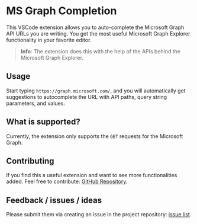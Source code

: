 # MS Graph Completion

This VSCode extension allows you to auto-complete the Microsoft Graph API URLs you are writing. You get the most useful Microsoft Graph Explorer functionality in your favorite editor.

> **Info**: The extension does this with the help of the APIs behind the Microsoft Graph Explorer.

## Usage

Start typing `https://graph.microsoft.com/`, and you will automatically get suggestions to autocomplete the URL with API paths, query string parameters, and values.

## What is supported?

Currently, the extension only supports the `GET` requests for the Microsoft Graph.

## Contributing

If you find this a useful extension and want to see more functionalities added. Feel free to contribute: [GitHub Repository](https://github.com/estruyf/vscode-msgraph-autocomplete).

## Feedback / issues / ideas

Please submit them via creating an issue in the project repository: [issue list](https://github.com/estruyf/vscode-msgraph-autocomplete/issues).